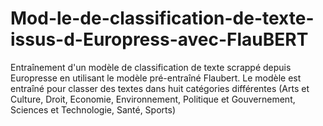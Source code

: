 # Mod-le-de-classification-de-texte-issus-d-Europress-avec-FlauBERT
Entraînement d'un modèle de classification de texte scrappé depuis Europresse en utilisant le modèle pré-entraîné Flaubert. Le modèle est entraîné pour classer des textes dans huit catégories différentes (Arts et Culture, Droit, Economie, Environnement, Politique et Gouvernement, Sciences et Technologie, Santé, Sports)
